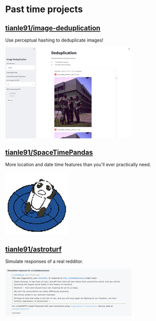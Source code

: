 # Past time projects


## [tianle91/image-deduplication](https://github.com/tianle91/image-deduplication)
Use perceptual hashing to deduplicate images!

<img src="../assets/projects/image-deduplication.jpg" alt="image-deduplication" width="400"/>


## [tianle91/SpaceTimePandas](https://github.com/tianle91/SpaceTimePandas)
More location and date time features than you'll ever practically need.

<img src="../assets/projects/SpaceTimePandas.png" alt="spacetimepandas" width="200"/>


## [tianle91/astroturf](https://github.com/tianle91/astroturf)
Simulate responses of a real redditor.

<img src="../assets/projects/astroturf.png" alt="astroturf" width="400"/>
